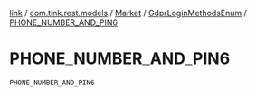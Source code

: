 [link](../../../index.md) / [com.tink.rest.models](../../index.md) / [Market](../index.md) / [GdprLoginMethodsEnum](index.md) / [PHONE_NUMBER_AND_PIN6](./-p-h-o-n-e_-n-u-m-b-e-r_-a-n-d_-p-i-n6.md)

# PHONE_NUMBER_AND_PIN6

`PHONE_NUMBER_AND_PIN6`